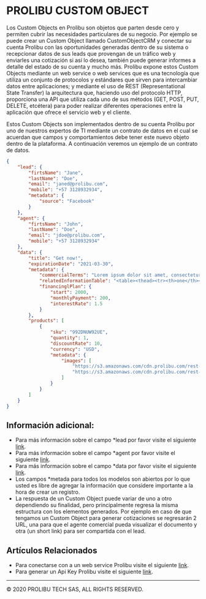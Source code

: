 PROLIBU CUSTOM OBJECT
======

Los Custom Objects en Prolibu son objetos que parten desde cero y permiten cubrir las necesidades particulares de su negocio. Por ejemplo se puede crear un Custom Object llamado CustomObjectCRM y conectar su cuenta Prolibu con las oportunidades generadas dentro de su sistema o recepcionar datos de sus leads que provengan de un tráfico web y enviarles una cotización si así lo desea, también puede generar informes a detalle del estado de su cuenta y mucho más. Prolibu expone estos Custom Objects mediante un web service o web services que es una tecnología que utiliza un conjunto de protocolos y estándares que sirven para intercambiar datos entre aplicaciones; y mediante el uso de REST (Representational State Transfer) la arquitectura que, haciendo uso del protocolo HTTP, proporciona una API que utiliza cada uno de sus métodos (GET, POST, PUT, DELETE, etcétera) para poder realizar diferentes operaciones entre la aplicación que ofrece el servicio web y el cliente.

Estos Custom Objects son implementados dentro de su cuenta Prolibu por uno de nuestros expertos de TI mediante un contrato de datos en el cual se acuerdan que campos y comportamientos debe tener este nuevo objeto dentro de la plataforma. A continuación veremos un ejemplo de un contrato de datos.

```json
{
    "lead": {
        "firtsName": "Jane",
        "lastName": "Doe",  
        "email": "janed@prolibu.com",
        "mobile": "+57 3128932934",
        "metadata": {
            "source": "Facebook"
        }
    },
    "agent": {
        "firtsName": "John",
        "lastName": "Doe",  
        "email": "jdoe@prolibu.com",
        "mobile": "+57 3128932934"
    },
    "data": {
        "title": "Get now!",
        "expirationDate": "2021-03-30",
        "metadata": {
            "commercialTerms": "Lorem ipsum dolor sit amet, consectetur adipiscing elit. Nullam egestas eu risus nec tristique.",
            "relatedInformationTable": "<table><thead><tr><th>one</th></tr></thead><tbody><tr><td>description</td></tr></tbody></table>",
            "financinglPlan": {
                "start": 2000,
                "monthlyPayment": 200,
                "interestRate": 1.5
            }
        },
        "products": [
            {
                "sku": "992DNUW92UE",
                "quantity": 1,
                "discountRate": 10,
                "currency": "USD",
                "metadata": {
                    "images": [
                        "https://s3.amazonaws.com/cdn.prolibu.com/rest-api-doc-images/Profile-menu.png",
                        "https://s3.amazonaws.com/cdn.prolibu.com/rest-api-doc-images/Profile-menu.png"
                    ]
                }    
            }
        ] 
    }
}
```

## Información adicional: 
* Para más información sobre el campo *lead por favor visite el siguiente [link](https://nodriza-io.github.io/nodriza/#/reference-lead).
* Para más información sobre el campo *agent por favor visite el siguiente [link](https://nodriza-io.github.io/nodriza/#/reference-user).
* Para más información sobre el campo *data por favor visite el siguiente [link](https://nodriza-io.github.io/nodriza/#/reference-proposal).
* Los campos *metada para todos los modelos son abiertos por lo que usted es libre de agregar la información que considere importante a la hora de crear un registro. 
* La respuesta de un Custom Object puede variar de uno  a otro dependiendo su finalidad, pero principalmente regresa la misma estructura con los elementos generados. Por ejemplo en caso de que tengamos un Custom Object para generar cotizaciones se regresarán 2 URL, una para que el agente comercial pueda visualizar el documento y otra (un short link) para ser compartida con el lead.


## Artículos Relacionados
* Para conectarse con a un web service Prolibu visite el siguiente [link](https://nodriza-io.github.io/nodriza/#/guide).
* Para generar un Api Key Prolibu visite el siguiente [link](https://github.com/nodriza-io/nodriza/blob/master/docs/api-key.md).


---------------
© 2020 PROLIBU TECH SAS, ALL RIGHTS RESERVED.
